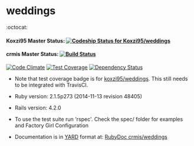 # weddings

:octocat:

#### Koxzi95 Master Status: [ ![Codeship Status for Koxzi95/weddings](https://codeship.com/projects/7f33ca50-9087-0132-c49a-4692b7ab2422/status?branch=master)](https://codeship.com/projects/61544)

#### crmis Master Status: [![Build Status](https://travis-ci.org/crmis/weddings.svg?branch=master)](https://travis-ci.org/crmis/weddings)

[![Code Climate](https://codeclimate.com/github/crmis/weddings/badges/gpa.svg)](https://codeclimate.com/github/crmis/weddings)
[![Test Coverage](https://codeclimate.com/github/crmis/weddings/badges/coverage.svg)](https://codeclimate.com/github/crmis/weddings)
[![Dependency Status](https://gemnasium.com/crmis/weddings.svg)](https://gemnasium.com/crmis/weddings)

* Note that test coverage badge is for [koxzi95/weddings](https://github.com/Koxzi95/weddings). This still needs to be integrated with TravisCI.


* Ruby version: 2.1.5p273 (2014-11-13 revision 48405)

* Rails version: 4.2.0

* To use the test suite run 'rspec'. Check the spec/ folder for examples and Factory Girl Configuration

* Documentation is in [YARD](https://github.com/lsegal/yard) format at: [RubyDoc crmis/weddings](http://www.rubydoc.info/github/crmis/weddings)
